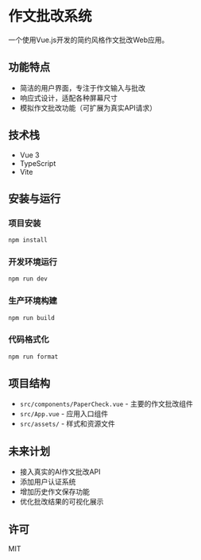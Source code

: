 # 作文批改系统

一个使用Vue.js开发的简约风格作文批改Web应用。

## 功能特点

- 简洁的用户界面，专注于作文输入与批改
- 响应式设计，适配各种屏幕尺寸
- 模拟作文批改功能（可扩展为真实API请求）

## 技术栈

- Vue 3
- TypeScript
- Vite

## 安装与运行

### 项目安装
```bash
npm install
```

### 开发环境运行
```bash
npm run dev
```

### 生产环境构建
```bash
npm run build
```

### 代码格式化
```bash
npm run format
```

## 项目结构

- `src/components/PaperCheck.vue` - 主要的作文批改组件
- `src/App.vue` - 应用入口组件
- `src/assets/` - 样式和资源文件

## 未来计划

- 接入真实的AI作文批改API
- 添加用户认证系统
- 增加历史作文保存功能
- 优化批改结果的可视化展示

## 许可

MIT

